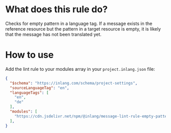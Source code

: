 # What does this rule do?

Checks for empty pattern in a language tag. If a message exists in the reference resource but the pattern in a target resource is empty, it is likely that the message has not been translated yet.

# How to use

Add the lint rule to your modules array in your `project.inlang.json` file:

```json
{
  "$schema": "https://inlang.com/schema/project-settings",
  "sourceLanguageTag": "en",
  "languageTags": [
    "en",
    "de"
  ],
  "modules": [
    "https://cdn.jsdelivr.net/npm/@inlang/message-lint-rule-empty-pattern@latest/dist/index.js"
  ],
}
```
